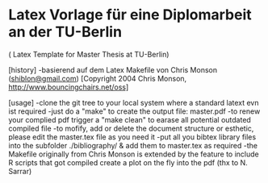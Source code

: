 Latex Vorlage für eine Diplomarbeit an der TU-Berlin
====================================================
( Latex Template for Master Thesis at TU-Berlin)

[history]
-basierend auf dem Latex Makefile von Chris Monson (shiblon@gmail.com)
[Copyright 2004 Chris Monson, http://www.bouncingchairs.net/oss]

[usage]
-clone the git tree to your local system where a standard latext evn ist required
-just do a "make" to create the output file: master.pdf
-to renew your complied pdf trigger a "make clean" to earase all potential outdated compiled file
-to mofify, add or delete the document structure or esthetic, please edit the master.tex file as you need it
-put all you bibtex library files into the subfolder ./bibliography/ & add them to master.tex as required
-the Makefile originally from Chris Monson is extended by the feature to include R scripts that got compiled create a plot on the fly into the pdf (thx to N. Sarrar)

